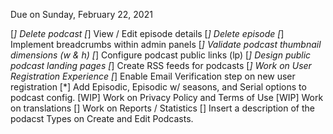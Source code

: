 Due on Sunday, February 22, 2021

[*] Delete podcast
[*] View / Edit episode details
[*] Delete episode
[*] Implement breadcrumbs within admin panels
[*] Validate podcast thumbnail dimensions (w & h)
[*] Configure podcast public links (lp)
[*] Design public podcast landing pages
[*] Create RSS feeds for podcasts
[*] Work on User Registration Experience
[*] Enable Email Verification step on new user registration
[*] Add Episodic, Episodic w/ seasons, and Serial options to podcast config.
[WIP] Work on Privacy Policy and Terms of Use
[WIP] Work on translations
[] Work on Reports / Statistics
[] Insert a description of the podacst Types on Create and Edit Podcasts.
